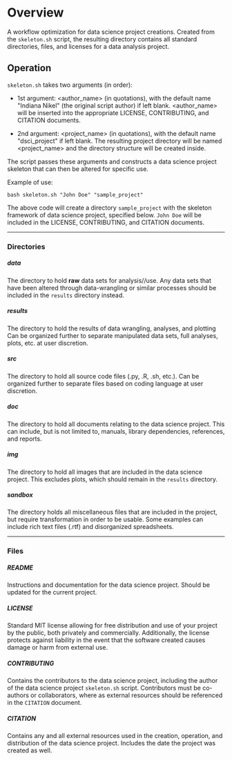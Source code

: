 # Overview

A workflow optimization for data science project creations. Created
from the `skeleton.sh` script, the resulting directory contains all standard directories, files, and licenses for a data analysis project.

## Operation

`skeleton.sh` takes two arguments (in order):

* 1st argument: <author_name> (in quotations), with the default name "Indiana Nikel" (the original script author) if left blank. <author_name> will be inserted into the appropriate LICENSE, CONTRIBUTING, and CITATION documents.

* 2nd argument: <project_name> (in quotations), with the default name "dsci_project" if left blank. The resulting project directory will be named <project_name> and the directory structure will be created inside.

The script passes these arguments and constructs a data science project skeleton that can then be altered for specific use.

Example of use:
 ```
bash skeleton.sh "John Doe" "sample_project"

 ```
The above code will create a directory `sample_project` with the skeleton framework of data science project, specified below. `John Doe` will be included in the LICENSE, CONTRIBUTING, and CITATION documents.

---

### Directories

##### data

The directory to hold **raw** data sets for analysis//use. Any data sets that have been altered through data-wrangling or similar processes should be included in the `results` directory instead.

##### results

 The directory to hold the results of data wrangling, analyses, and plotting Can be organized further to separate manipulated data sets, full analyses, plots, etc. at user discretion.

##### src

The directory to hold all source code files (.py, .R, .sh, etc.). Can be organized further to separate files based on coding language at user discretion.

##### doc

The directory to hold all documents relating to the data science project. This can include, but is not limited to, manuals, library dependencies, references, and reports.

##### img

The directory to hold all images that are included in the data science project. This excludes plots, which should remain in the `results` directory.

##### sandbox

The directory holds all miscellaneous files that are included in the project, but require transformation in order to be usable. Some examples can include rich text files (.rtf) and disorganized spreadsheets.

---

### Files

##### README

Instructions and documentation for the data science project. Should be updated for the current project.

##### LICENSE

Standard MIT license allowing for free distribution and use of your project by the public, both privately and commercially. Additionally, the license protects against liability in the event that the software created causes damage or harm from external use.

##### CONTRIBUTING

Contains the contributors to the data science project, including the author of the data science project `skeleton.sh` script. Contributors must be co-authors or collaborators, where as external resources should be referenced in the `CITATION` document.

##### CITATION

Contains any and all external resources used in the creation, operation, and distribution of the data science project. Includes the date the project was created as well.
